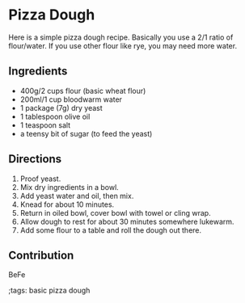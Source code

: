 # Pizza Dough

Here is a simple pizza dough recipe. Basically you use a 2/1 ratio of
flour/water. If you use other flour like rye, you may need more water.

## Ingredients

- 400g/2 cups flour (basic wheat flour)
- 200ml/1 cup bloodwarm water
- 1 package (7g) dry yeast
- 1 tablespoon olive oil
- 1 teaspoon salt
- a teensy bit of sugar (to feed the yeast)

## Directions

1. Proof yeast.
2. Mix dry ingredients in a bowl.
3. Add yeast water and oil, then mix.
4. Knead for about 10 minutes.
5. Return in oiled bowl, cover bowl with towel or cling wrap.
6. Allow dough to rest for about 30 minutes somewhere lukewarm.
7. Add some flour to a table and roll the dough out there.

## Contribution

BeFe

;tags: basic pizza dough
